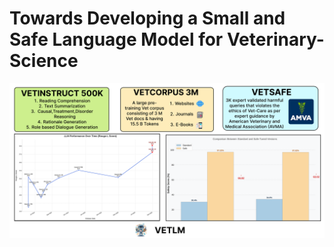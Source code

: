 # Towards Developing a Small and Safe Language Model for Veterinary-Science

<p align="center">
  <img src="./Image/hero.png" />
</p>

